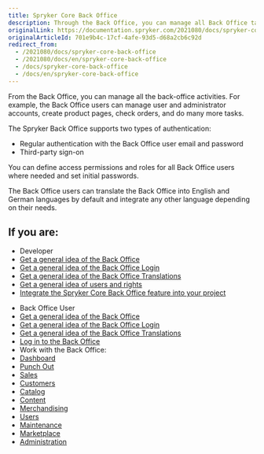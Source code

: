 ```yaml
---
title: Spryker Core Back Office
description: Through the Back Office, you can manage all Back Office tasks.
originalLink: https://documentation.spryker.com/2021080/docs/spryker-core-back-office
originalArticleId: 701e9b4c-17cf-4afe-93d5-d68a2cb6c92d
redirect_from:
  - /2021080/docs/spryker-core-back-office
  - /2021080/docs/en/spryker-core-back-office
  - /docs/spryker-core-back-office
  - /docs/en/spryker-core-back-office
---
```


From the Back Office, you can manage all the back-office activities. For example, the Back Office users can manage user and administrator accounts, create product pages, check orders, and do many more tasks. 

The Spryker Back Office supports two types of authentication:

* Regular authentication with the Back Office user email and password
* Third-party sign-on

You can define access permissions and roles for all Back Office users where needed and set initial passwords. 

The Back Office users can translate the Back Office into English and German languages by default and integrate any other language depending on their needs. 

## If you are:

<div class="mr-container">
    <div class="mr-list-container">
        <!-- col1 -->
        <div class="mr-col">
            <ul class="mr-list mr-list-green">
                <li class="mr-title">Developer</li>
                <li><a href="https://documentation.spryker.com/docs/the-back-office" class="mr-link">Get a general idea of the Back Office</a></li>
                 <li><a href="https://documentation.spryker.com/2021080/docs/back-office-login-feature-overview" class="mr-link">Get a general idea of the Back Office Login</a></li>
                <li><a href="https://documentation.spryker.com/docs/back-office-translations" class="mr-link">Get a general idea of the Back Office Translations</a></li>
                <li><a href="https://documentation.spryker.com/docs/users-and-rights" class="mr-link">Get a general idea of users and rights</a></li>
                <li><a href="https://documentation.spryker.com/docs/spryker-core-back-office-feature-integration" class="mr-link">Integrate the Spryker Core Back Office feature into your project</a></li>
            </ul>
        </div>
        <!-- col2 -->
        <div class="mr-col">
            <ul class="mr-list mr-list-blue">
                <li class="mr-title"> Back Office User</li>
                                 <li><a href="https://documentation.spryker.com/docs/the-back-office" class="mr-link">Get a general idea of the Back Office</a></li>
                                  <li><a href="https://documentation.spryker.com/2021080/docs/back-office-login-feature-overview" class="mr-link">Get a general idea of the Back Office Login</a></li>
                              <li><a href="https://documentation.spryker.com/docs/back-office-translations" class="mr-link">Get a general idea of the Back Office Translations</a></li>
                              <li><a href="https://documentation.spryker.com/docs/logging-in-to-the-back-office" class="mr-link">Log in to the Back Office</a></li>
                <li>Work with the Back Office:</li>
                <li><a href="https://documentation.spryker.com/docs/reference-information-dashboard" class="mr-link">Dashboard</a></li>
                <li><a href="https://documentation.spryker.com/docs/managing-punchout-connections" class="mr-link">Punch Out</a></li>
                <li><a href="https://documentation.spryker.com/docs/order-matrix-reference-information" class="mr-link">Sales</a></li>
                <li><a href="https://documentation.spryker.com/docs/managing-customers" class="mr-link">Customers</a></li>
                <li><a href="https://documentation.spryker.com/docs/creating-an-abstract-product" class="mr-link">Catalog</a></li>
                <li><a href="https://documentation.spryker.com/docs/creating-content-items" class="mr-link">Content</a></li>
                <li><a href="https://documentation.spryker.com/docs/creating-a-voucher" class="mr-link">Merchandising</a></li>
                <li><a href="https://documentation.spryker.com/docs/managing-roles" class="mr-link">Users</a></li>
                <li><a href="https://documentation.spryker.com/docs/maintenance" class="mr-link">Maintenance</a></li>
                <li><a href="https://documentation.spryker.com/docs/marketplace" class="mr-link">Marketplace</a></li>
                <li><a href="https://documentation.spryker.com/v6/docs/creating-a-warehouse" class="mr-link">Administration</a></li>
            </ul>
        </div>
        </div>
</div>   
